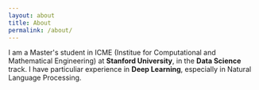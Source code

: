 ```yaml
---
layout: about
title: About
permalink: /about/
---
```


I am a Master's student in ICME (Institue for Computational and Mathematical Engineering) at <b>Stanford University</b>, in the <b>Data Science</b> track. I have particuliar experience in <b>Deep Learning</b>, especially in Natural Language Processing.

